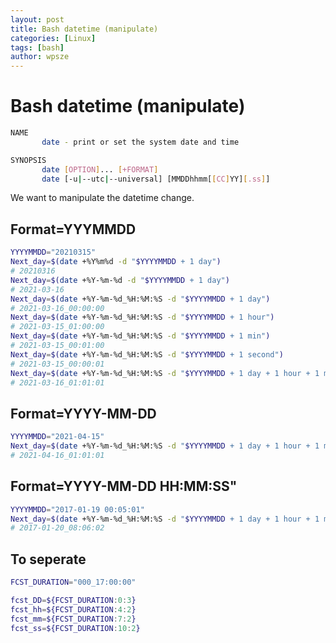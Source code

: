 ```yaml
---
layout: post
title: Bash datetime (manipulate)
categories: [Linux]
tags: [bash]
author: wpsze
---
```


# Bash datetime (manipulate)

```sh
NAME
       date - print or set the system date and time

SYNOPSIS
       date [OPTION]... [+FORMAT]
       date [-u|--utc|--universal] [MMDDhhmm[[CC]YY][.ss]]

```

We want to manipulate the datetime change. 

## Format=YYYMMDD
```sh
YYYYMMDD="20210315"
Next_day=$(date +%Y%m%d -d "$YYYYMMDD + 1 day")
# 20210316
Next_day=$(date +%Y-%m-%d -d "$YYYYMMDD + 1 day")
# 2021-03-16
Next_day=$(date +%Y-%m-%d_%H:%M:%S -d "$YYYYMMDD + 1 day")
# 2021-03-16_00:00:00
Next_day=$(date +%Y-%m-%d_%H:%M:%S -d "$YYYYMMDD + 1 hour")
# 2021-03-15_01:00:00
Next_day=$(date +%Y-%m-%d_%H:%M:%S -d "$YYYYMMDD + 1 min")
# 2021-03-15_00:01:00
Next_day=$(date +%Y-%m-%d_%H:%M:%S -d "$YYYYMMDD + 1 second")
# 2021-03-15_00:00:01
Next_day=$(date +%Y-%m-%d_%H:%M:%S -d "$YYYYMMDD + 1 day + 1 hour + 1 min + 1 second")
# 2021-03-16_01:01:01
```

## Format=YYYY-MM-DD
```sh
YYYYMMDD="2021-04-15"
Next_day=$(date +%Y-%m-%d_%H:%M:%S -d "$YYYYMMDD + 1 day + 1 hour + 1 min + 1 second")
# 2021-04-16_01:01:01
```

## Format=YYYY-MM-DD HH:MM:SS"
```sh
YYYYMMDD="2017-01-19 00:05:01"
Next_day=$(date +%Y-%m-%d_%H:%M:%S -d "$YYYYMMDD + 1 day + 1 hour + 1 min + 1 second")
# 2017-01-20_08:06:02
```

## To seperate 
```sh
FCST_DURATION="000_17:00:00"

fcst_DD=${FCST_DURATION:0:3}
fcst_hh=${FCST_DURATION:4:2}
fcst_mm=${FCST_DURATION:7:2}
fcst_ss=${FCST_DURATION:10:2}
```

